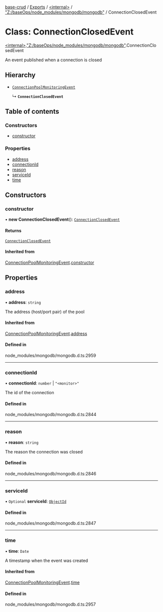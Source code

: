 [base-crud](../README.md) / [Exports](../modules.md) / [\<internal\>](../modules/internal_.md) / ["Z:/baseOps/node\_modules/mongodb/mongodb"](../modules/internal_._Z__baseOps_node_modules_mongodb_mongodb_.md) / ConnectionClosedEvent

# Class: ConnectionClosedEvent

[\<internal\>](../modules/internal_.md).["Z:/baseOps/node\_modules/mongodb/mongodb"](../modules/internal_._Z__baseOps_node_modules_mongodb_mongodb_.md).ConnectionClosedEvent

An event published when a connection is closed

## Hierarchy

- [`ConnectionPoolMonitoringEvent`](internal_._Z__baseOps_node_modules_mongodb_mongodb_.ConnectionPoolMonitoringEvent.md)

  ↳ **`ConnectionClosedEvent`**

## Table of contents

### Constructors

- [constructor](internal_._Z__baseOps_node_modules_mongodb_mongodb_.ConnectionClosedEvent.md#constructor)

### Properties

- [address](internal_._Z__baseOps_node_modules_mongodb_mongodb_.ConnectionClosedEvent.md#address)
- [connectionId](internal_._Z__baseOps_node_modules_mongodb_mongodb_.ConnectionClosedEvent.md#connectionid)
- [reason](internal_._Z__baseOps_node_modules_mongodb_mongodb_.ConnectionClosedEvent.md#reason)
- [serviceId](internal_._Z__baseOps_node_modules_mongodb_mongodb_.ConnectionClosedEvent.md#serviceid)
- [time](internal_._Z__baseOps_node_modules_mongodb_mongodb_.ConnectionClosedEvent.md#time)

## Constructors

### constructor

• **new ConnectionClosedEvent**(): [`ConnectionClosedEvent`](internal_._Z__baseOps_node_modules_mongodb_mongodb_.ConnectionClosedEvent.md)

#### Returns

[`ConnectionClosedEvent`](internal_._Z__baseOps_node_modules_mongodb_mongodb_.ConnectionClosedEvent.md)

#### Inherited from

[ConnectionPoolMonitoringEvent](internal_._Z__baseOps_node_modules_mongodb_mongodb_.ConnectionPoolMonitoringEvent.md).[constructor](internal_._Z__baseOps_node_modules_mongodb_mongodb_.ConnectionPoolMonitoringEvent.md#constructor)

## Properties

### address

• **address**: `string`

The address (host/port pair) of the pool

#### Inherited from

[ConnectionPoolMonitoringEvent](internal_._Z__baseOps_node_modules_mongodb_mongodb_.ConnectionPoolMonitoringEvent.md).[address](internal_._Z__baseOps_node_modules_mongodb_mongodb_.ConnectionPoolMonitoringEvent.md#address)

#### Defined in

node_modules/mongodb/mongodb.d.ts:2959

___

### connectionId

• **connectionId**: `number` \| ``"<monitor>"``

The id of the connection

#### Defined in

node_modules/mongodb/mongodb.d.ts:2844

___

### reason

• **reason**: `string`

The reason the connection was closed

#### Defined in

node_modules/mongodb/mongodb.d.ts:2846

___

### serviceId

• `Optional` **serviceId**: [`ObjectId`](internal_._Z__baseOps_node_modules_mongodb_mongodb_.BSON.ObjectId.md)

#### Defined in

node_modules/mongodb/mongodb.d.ts:2847

___

### time

• **time**: `Date`

A timestamp when the event was created

#### Inherited from

[ConnectionPoolMonitoringEvent](internal_._Z__baseOps_node_modules_mongodb_mongodb_.ConnectionPoolMonitoringEvent.md).[time](internal_._Z__baseOps_node_modules_mongodb_mongodb_.ConnectionPoolMonitoringEvent.md#time)

#### Defined in

node_modules/mongodb/mongodb.d.ts:2957
